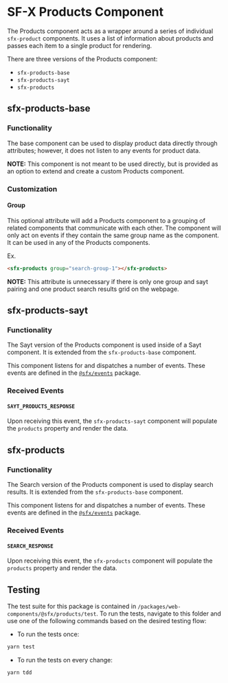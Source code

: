 # SF-X Products Component

The Products component acts as a wrapper around a series of individual
`sfx-product` components. It uses a list of information about products
and passes each item to a single product for rendering.

There are three versions of the Products component:
- `sfx-products-base`
- `sfx-products-sayt`
- `sfx-products`

## sfx-products-base

### Functionality

The base component can be used to display product data directly through attributes; however, it does not listen to any events for product data.

**NOTE:** This component is not meant to be used directly, but is provided as an option to extend and create a custom Products component.

### Customization

#### Group

This optional attribute will add a Products component to a grouping of related components that communicate with each other. The component will only act on events if they contain the same group name as the component. It can be used in any of the Products components.

Ex.
```html
<sfx-products group="search-group-1"></sfx-products>
```

**NOTE:** This attribute is unnecessary if there is only one group and sayt pairing and one product search results grid on the webpage.

## sfx-products-sayt

### Functionality

The Sayt version of the Products component is used inside of a Sayt component. It is extended from the `sfx-products-base` component.

This component listens for and dispatches a number of events. These events are defined in the [`@sfx/events`][sfx-events] package.

### Received Events

#### `SAYT_PRODUCTS_RESPONSE`

Upon receiving this event, the `sfx-products-sayt` component will populate the `products` property and render the data.

## sfx-products

### Functionality

The Search version of the Products component is used to display search results. It is extended from the `sfx-products-base` component.

This component listens for and dispatches a number of events. These events are defined in the [`@sfx/events`][sfx-events] package.

### Received Events

#### `SEARCH_RESPONSE`

Upon receiving this event, the `sfx-products` component will populate the `products` property and render the data.

## Testing

The test suite for this package is contained in `/packages/web-components/@sfx/products/test`.
To run the tests, navigate to this folder and use one of the following commands based on the desired testing flow:

- To run the tests once:

 ```sh
yarn test
```

- To run the tests on every change:

```sh
yarn tdd
```

[sfx-events]: https://github.com/groupby/sfx-events
